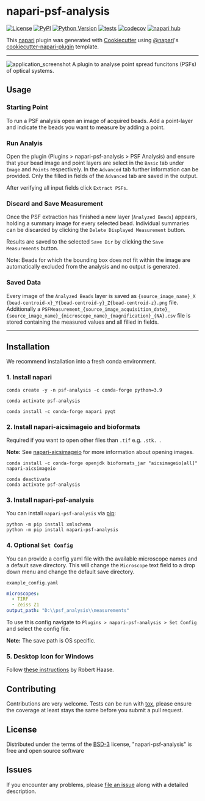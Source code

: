 # napari-psf-analysis

[![License](https://img.shields.io/badge/License-BSD_3--Clause-blue.svg)](https://opensource.org/licenses/BSD-3-Clause)
[![PyPI](https://img.shields.io/pypi/v/napari-psf-analysis.svg?color=green)](https://pypi.org/project/napari-psf-analysis)
[![Python Version](https://img.shields.io/pypi/pyversions/napari-psf-analysis.svg?color=green)](https://python.org)
[![tests](https://github.com/fmi-faim/napari-psf-analysis/workflows/tests/badge.svg)](https://github.com/fmi-faim/napari-psf-analysis/actions)
[![codecov](https://codecov.io/gh/fmi-faim/napari-psf-analysis/branch/main/graph/badge.svg)](https://codecov.io/gh/fmi-faim/napari-psf-analysis)
[![napari hub](https://img.shields.io/endpoint?url=https://api.napari-hub.org/shields/napari-psf-analysis)](https://napari-hub.org/plugins/napari-psf-analysis)

This [napari] plugin was generated with [Cookiecutter] using [@napari]'s [cookiecutter-napari-plugin] template.

---
![application_screenshot](./figs/napari-psf-analysis_demo.gif)
A plugin to analyse point spread funcitons (PSFs) of optical systems.

## Usage
### Starting Point
To run a PSF analysis open an image of acquired beads. Add a point-layer
and indicate the beads you want to measure by adding a point.

### Run Analyis
Open the plugin (Plugins > napari-psf-analysis > PSF Analysis) and ensure
that your bead image and point layers are select in the `Basic` tab under
`Image` and `Points` respectively.
In the `Advanced` tab further information can be provided. Only the filled
in fields of the `Advanced` tab are saved in the output.

After verifying all input fields click `Extract PSFs`.

### Discard and Save Measurement
Once the PSF extraction has finished a new layer (`Analyzed Beads`) appears,
holding a summary
image for every selected bead.
Individual summaries can be discarded by clicking the `Delete Displayed
Measurement` button.

Results are saved to the selected `Save Dir` by clicking the `Save
Measurements` button.

Note: Beads for which the bounding box does not fit within the image are
automatically excluded from the analysis and no output is generated.


### Saved Data
Every image of the `Analyzed Beads` layer is saved as `{source_image_name}_X
{bead-centroid-x}_Y{bead-centroid-y}_Z{bead-centroid-z}.png` file.
Additionally a `PSFMeasurement_{source_image_acquisition_date}_
{source_image_name}_{microscope_name}_{magnification}_{NA}.csv` file is
stored containing the measured values and all filled in fields.

---

## Installation
We recommend installation into a fresh conda environment.

### 1. Install napari
```shell
conda create -y -n psf-analysis -c conda-forge python=3.9

conda activate psf-analysis

conda install -c conda-forge napari pyqt
```

### 2. Install napari-aicsimageio and bioformats
Required if you want to open other files than `.tif` e.g. `.stk. `.

__Note:__ See [napari-aicsimageio](https://www.napari-hub.org/plugins/napari-aicsimageio) for more information about opening images.
```shell
conda install -c conda-forge openjdk bioformats_jar "aicsimageio[all]" napari-aicsimageio

conda deactivate
conda activate psf-analysis
```

### 3. Install napari-psf-analysis
You can install `napari-psf-analysis` via [pip]:

```shell
python -m pip install xmlschema
python -m pip install napari-psf-analysis
```

### 4. Optional `Set Config`
You can provide a config yaml file with the available microscope names and a default save directory.
This will change the `Microscope` text field to a drop down menu and change the default save directory.

`example_config.yaml`
```yaml
microscopes:
  - TIRF
  - Zeiss Z1
output_path: "D:\\psf_analysis\\measurements"
```

To use this config navigate to `Plugins > napari-psf-analysis > Set Config` and select the config file.

__Note:__ The save path is OS specific.

### 5. Desktop Icon for Windows
Follow [these instructions](https://twitter.com/haesleinhuepf/status/1537030855843094529) by Robert Haase.

## Contributing

Contributions are very welcome. Tests can be run with [tox], please ensure
the coverage at least stays the same before you submit a pull request.

## License

Distributed under the terms of the [BSD-3] license,
"napari-psf-analysis" is free and open source software

## Issues

If you encounter any problems, please [file an issue](https://github.com/fmi-faim/napari-psf-analysis/issues) along with a detailed description.

[napari]: https://github.com/napari/napari
[Cookiecutter]: https://github.com/audreyr/cookiecutter
[cookiecutter-napari-plugin]: https://github.com/napari/cookiecutter-napari-plugin
[@napari]: https://github.com/napari
[BSD-3]: http://opensource.org/licenses/BSD-3-Clause

[napari]: https://github.com/napari/napari
[tox]: https://tox.readthedocs.io/en/latest/
[pip]: https://pypi.org/project/pip/
[PyPI]: https://pypi.org/
